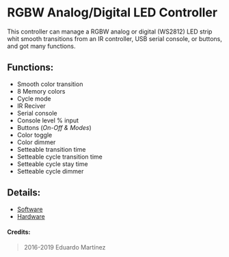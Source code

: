 # RGBW Analog/Digital LED Controller
This controller can manage a RGBW analog or digital (WS2812) LED strip whit smooth transitions from an IR controller, USB serial console, or buttons, and got many functions. 

## Functions:
* Smooth color transition
* 8 Memory colors
* Cycle mode
* IR Reciver
* Serial console
* Console level % input
* Buttons (*On-Off & Modes*)
* Color toggle
* Color dimmer 
* Setteable transition time
* Setteable cycle transition time
* Setteable cycle stay time 
* Setteable cycle dimmer

## Details:
* [Software](./Documentation/Software.md)
* [Hardware](./Documentation/Hardware.md)

#### Credits:

> 2016-2019 Eduardo Martínez

